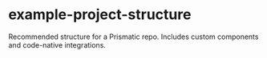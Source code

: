 # example-project-structure
Recommended structure for a Prismatic repo. Includes custom components and code-native integrations.
